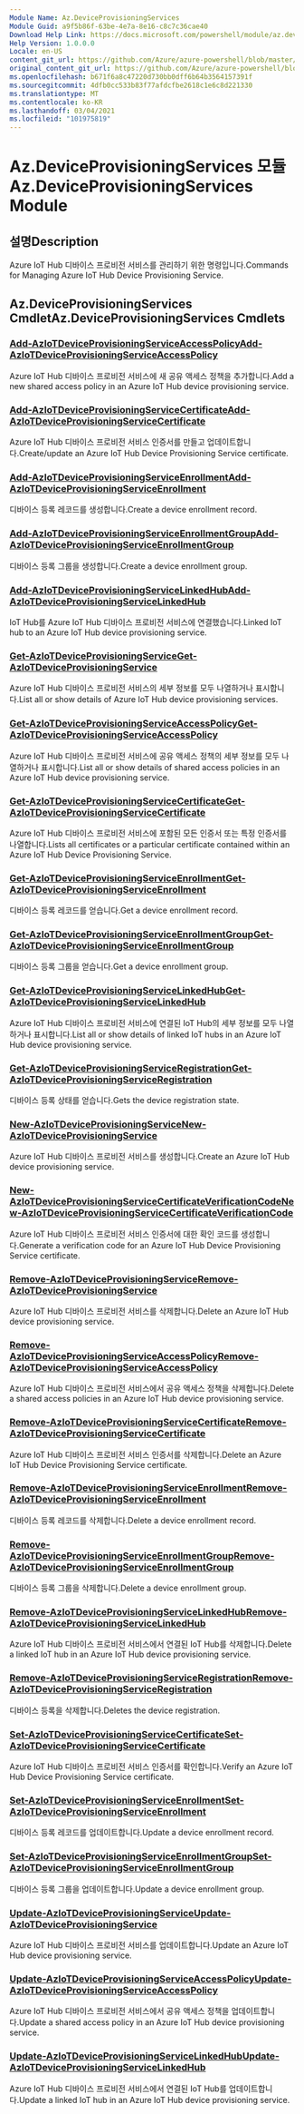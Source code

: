 ```yaml
---
Module Name: Az.DeviceProvisioningServices
Module Guid: a9f5b86f-63be-4e7a-8e16-c8c7c36cae40
Download Help Link: https://docs.microsoft.com/powershell/module/az.deviceprovisioningservices
Help Version: 1.0.0.0
Locale: en-US
content_git_url: https://github.com/Azure/azure-powershell/blob/master/src/DeviceProvisioningServices/DeviceProvisioningServices/help/Az.DeviceProvisioningServices.md
original_content_git_url: https://github.com/Azure/azure-powershell/blob/master/src/DeviceProvisioningServices/DeviceProvisioningServices/help/Az.DeviceProvisioningServices.md
ms.openlocfilehash: b671f6a8c47220d730bb0dff6b64b3564157391f
ms.sourcegitcommit: 4dfb0cc533b83f77afdcfbe2618c1e6c8d221330
ms.translationtype: MT
ms.contentlocale: ko-KR
ms.lasthandoff: 03/04/2021
ms.locfileid: "101975819"
---
```

# <span data-ttu-id="bb998-101">Az.DeviceProvisioningServices 모듈</span><span class="sxs-lookup"><span data-stu-id="bb998-101">Az.DeviceProvisioningServices Module</span></span>
## <span data-ttu-id="bb998-102">설명</span><span class="sxs-lookup"><span data-stu-id="bb998-102">Description</span></span>
<span data-ttu-id="bb998-103">Azure IoT Hub 디바이스 프로비전 서비스를 관리하기 위한 명령입니다.</span><span class="sxs-lookup"><span data-stu-id="bb998-103">Commands for Managing Azure IoT Hub Device Provisioning Service.</span></span>

## <span data-ttu-id="bb998-104">Az.DeviceProvisioningServices Cmdlet</span><span class="sxs-lookup"><span data-stu-id="bb998-104">Az.DeviceProvisioningServices Cmdlets</span></span>
### [<span data-ttu-id="bb998-105">Add-AzIoTDeviceProvisioningServiceAccessPolicy</span><span class="sxs-lookup"><span data-stu-id="bb998-105">Add-AzIoTDeviceProvisioningServiceAccessPolicy</span></span>](Add-AzIoTDeviceProvisioningServiceAccessPolicy.md)
<span data-ttu-id="bb998-106">Azure IoT Hub 디바이스 프로비전 서비스에 새 공유 액세스 정책을 추가합니다.</span><span class="sxs-lookup"><span data-stu-id="bb998-106">Add a new shared access policy in an Azure IoT Hub device provisioning service.</span></span>

### [<span data-ttu-id="bb998-107">Add-AzIoTDeviceProvisioningServiceCertificate</span><span class="sxs-lookup"><span data-stu-id="bb998-107">Add-AzIoTDeviceProvisioningServiceCertificate</span></span>](Add-AzIoTDeviceProvisioningServiceCertificate.md)
<span data-ttu-id="bb998-108">Azure IoT Hub 디바이스 프로비전 서비스 인증서를 만들고 업데이트합니다.</span><span class="sxs-lookup"><span data-stu-id="bb998-108">Create/update an Azure IoT Hub Device Provisioning Service certificate.</span></span>

### [<span data-ttu-id="bb998-109">Add-AzIoTDeviceProvisioningServiceEnrollment</span><span class="sxs-lookup"><span data-stu-id="bb998-109">Add-AzIoTDeviceProvisioningServiceEnrollment</span></span>](Add-AzIoTDeviceProvisioningServiceEnrollment.md)
<span data-ttu-id="bb998-110">디바이스 등록 레코드를 생성합니다.</span><span class="sxs-lookup"><span data-stu-id="bb998-110">Create a device enrollment record.</span></span>

### [<span data-ttu-id="bb998-111">Add-AzIoTDeviceProvisioningServiceEnrollmentGroup</span><span class="sxs-lookup"><span data-stu-id="bb998-111">Add-AzIoTDeviceProvisioningServiceEnrollmentGroup</span></span>](Add-AzIoTDeviceProvisioningServiceEnrollmentGroup.md)
<span data-ttu-id="bb998-112">디바이스 등록 그룹을 생성합니다.</span><span class="sxs-lookup"><span data-stu-id="bb998-112">Create a device enrollment group.</span></span>

### [<span data-ttu-id="bb998-113">Add-AzIoTDeviceProvisioningServiceLinkedHub</span><span class="sxs-lookup"><span data-stu-id="bb998-113">Add-AzIoTDeviceProvisioningServiceLinkedHub</span></span>](Add-AzIoTDeviceProvisioningServiceLinkedHub.md)
<span data-ttu-id="bb998-114">IoT Hub를 Azure IoT Hub 디바이스 프로비전 서비스에 연결했습니다.</span><span class="sxs-lookup"><span data-stu-id="bb998-114">Linked IoT hub to an Azure IoT Hub device provisioning service.</span></span>

### [<span data-ttu-id="bb998-115">Get-AzIoTDeviceProvisioningService</span><span class="sxs-lookup"><span data-stu-id="bb998-115">Get-AzIoTDeviceProvisioningService</span></span>](Get-AzIoTDeviceProvisioningService.md)
<span data-ttu-id="bb998-116">Azure IoT Hub 디바이스 프로비전 서비스의 세부 정보를 모두 나열하거나 표시합니다.</span><span class="sxs-lookup"><span data-stu-id="bb998-116">List all or show details of Azure IoT Hub device provisioning services.</span></span>

### [<span data-ttu-id="bb998-117">Get-AzIoTDeviceProvisioningServiceAccessPolicy</span><span class="sxs-lookup"><span data-stu-id="bb998-117">Get-AzIoTDeviceProvisioningServiceAccessPolicy</span></span>](Get-AzIoTDeviceProvisioningServiceAccessPolicy.md)
<span data-ttu-id="bb998-118">Azure IoT Hub 디바이스 프로비전 서비스에 공유 액세스 정책의 세부 정보를 모두 나열하거나 표시합니다.</span><span class="sxs-lookup"><span data-stu-id="bb998-118">List all or show details of shared access policies in an Azure IoT Hub device provisioning service.</span></span>

### [<span data-ttu-id="bb998-119">Get-AzIoTDeviceProvisioningServiceCertificate</span><span class="sxs-lookup"><span data-stu-id="bb998-119">Get-AzIoTDeviceProvisioningServiceCertificate</span></span>](Get-AzIoTDeviceProvisioningServiceCertificate.md)
<span data-ttu-id="bb998-120">Azure IoT Hub 디바이스 프로비전 서비스에 포함된 모든 인증서 또는 특정 인증서를 나열합니다.</span><span class="sxs-lookup"><span data-stu-id="bb998-120">Lists all certificates or a particular certificate contained within an Azure IoT Hub Device Provisioning Service.</span></span>

### [<span data-ttu-id="bb998-121">Get-AzIoTDeviceProvisioningServiceEnrollment</span><span class="sxs-lookup"><span data-stu-id="bb998-121">Get-AzIoTDeviceProvisioningServiceEnrollment</span></span>](Get-AzIoTDeviceProvisioningServiceEnrollment.md)
<span data-ttu-id="bb998-122">디바이스 등록 레코드를 얻습니다.</span><span class="sxs-lookup"><span data-stu-id="bb998-122">Get a device enrollment record.</span></span>

### [<span data-ttu-id="bb998-123">Get-AzIoTDeviceProvisioningServiceEnrollmentGroup</span><span class="sxs-lookup"><span data-stu-id="bb998-123">Get-AzIoTDeviceProvisioningServiceEnrollmentGroup</span></span>](Get-AzIoTDeviceProvisioningServiceEnrollmentGroup.md)
<span data-ttu-id="bb998-124">디바이스 등록 그룹을 얻습니다.</span><span class="sxs-lookup"><span data-stu-id="bb998-124">Get a device enrollment group.</span></span>

### [<span data-ttu-id="bb998-125">Get-AzIoTDeviceProvisioningServiceLinkedHub</span><span class="sxs-lookup"><span data-stu-id="bb998-125">Get-AzIoTDeviceProvisioningServiceLinkedHub</span></span>](Get-AzIoTDeviceProvisioningServiceLinkedHub.md)
<span data-ttu-id="bb998-126">Azure IoT Hub 디바이스 프로비전 서비스에 연결된 IoT Hub의 세부 정보를 모두 나열하거나 표시합니다.</span><span class="sxs-lookup"><span data-stu-id="bb998-126">List all or show details of linked IoT hubs in an Azure IoT Hub device provisioning service.</span></span>

### [<span data-ttu-id="bb998-127">Get-AzIoTDeviceProvisioningServiceRegistration</span><span class="sxs-lookup"><span data-stu-id="bb998-127">Get-AzIoTDeviceProvisioningServiceRegistration</span></span>](Get-AzIoTDeviceProvisioningServiceRegistration.md)
<span data-ttu-id="bb998-128">디바이스 등록 상태를 얻습니다.</span><span class="sxs-lookup"><span data-stu-id="bb998-128">Gets the device registration state.</span></span>

### [<span data-ttu-id="bb998-129">New-AzIoTDeviceProvisioningService</span><span class="sxs-lookup"><span data-stu-id="bb998-129">New-AzIoTDeviceProvisioningService</span></span>](New-AzIoTDeviceProvisioningService.md)
<span data-ttu-id="bb998-130">Azure IoT Hub 디바이스 프로비전 서비스를 생성합니다.</span><span class="sxs-lookup"><span data-stu-id="bb998-130">Create an Azure IoT Hub device provisioning service.</span></span>

### [<span data-ttu-id="bb998-131">New-AzIoTDeviceProvisioningServiceCertificateVerificationCode</span><span class="sxs-lookup"><span data-stu-id="bb998-131">New-AzIoTDeviceProvisioningServiceCertificateVerificationCode</span></span>](New-AzIoTDeviceProvisioningServiceCertificateVerificationCode.md)
<span data-ttu-id="bb998-132">Azure IoT Hub 디바이스 프로비전 서비스 인증서에 대한 확인 코드를 생성합니다.</span><span class="sxs-lookup"><span data-stu-id="bb998-132">Generate a verification code for an Azure IoT Hub Device Provisioning Service certificate.</span></span>

### [<span data-ttu-id="bb998-133">Remove-AzIoTDeviceProvisioningService</span><span class="sxs-lookup"><span data-stu-id="bb998-133">Remove-AzIoTDeviceProvisioningService</span></span>](Remove-AzIoTDeviceProvisioningService.md)
<span data-ttu-id="bb998-134">Azure IoT Hub 디바이스 프로비전 서비스를 삭제합니다.</span><span class="sxs-lookup"><span data-stu-id="bb998-134">Delete an Azure IoT Hub device provisioning service.</span></span>

### [<span data-ttu-id="bb998-135">Remove-AzIoTDeviceProvisioningServiceAccessPolicy</span><span class="sxs-lookup"><span data-stu-id="bb998-135">Remove-AzIoTDeviceProvisioningServiceAccessPolicy</span></span>](Remove-AzIoTDeviceProvisioningServiceAccessPolicy.md)
<span data-ttu-id="bb998-136">Azure IoT Hub 디바이스 프로비전 서비스에서 공유 액세스 정책을 삭제합니다.</span><span class="sxs-lookup"><span data-stu-id="bb998-136">Delete a shared access policies in an Azure IoT Hub device provisioning service.</span></span>

### [<span data-ttu-id="bb998-137">Remove-AzIoTDeviceProvisioningServiceCertificate</span><span class="sxs-lookup"><span data-stu-id="bb998-137">Remove-AzIoTDeviceProvisioningServiceCertificate</span></span>](Remove-AzIoTDeviceProvisioningServiceCertificate.md)
<span data-ttu-id="bb998-138">Azure IoT Hub 디바이스 프로비전 서비스 인증서를 삭제합니다.</span><span class="sxs-lookup"><span data-stu-id="bb998-138">Delete an Azure IoT Hub Device Provisioning Service certificate.</span></span>

### [<span data-ttu-id="bb998-139">Remove-AzIoTDeviceProvisioningServiceEnrollment</span><span class="sxs-lookup"><span data-stu-id="bb998-139">Remove-AzIoTDeviceProvisioningServiceEnrollment</span></span>](Remove-AzIoTDeviceProvisioningServiceEnrollment.md)
<span data-ttu-id="bb998-140">디바이스 등록 레코드를 삭제합니다.</span><span class="sxs-lookup"><span data-stu-id="bb998-140">Delete a device enrollment record.</span></span>

### [<span data-ttu-id="bb998-141">Remove-AzIoTDeviceProvisioningServiceEnrollmentGroup</span><span class="sxs-lookup"><span data-stu-id="bb998-141">Remove-AzIoTDeviceProvisioningServiceEnrollmentGroup</span></span>](Remove-AzIoTDeviceProvisioningServiceEnrollmentGroup.md)
<span data-ttu-id="bb998-142">디바이스 등록 그룹을 삭제합니다.</span><span class="sxs-lookup"><span data-stu-id="bb998-142">Delete a device enrollment group.</span></span>

### [<span data-ttu-id="bb998-143">Remove-AzIoTDeviceProvisioningServiceLinkedHub</span><span class="sxs-lookup"><span data-stu-id="bb998-143">Remove-AzIoTDeviceProvisioningServiceLinkedHub</span></span>](Remove-AzIoTDeviceProvisioningServiceLinkedHub.md)
<span data-ttu-id="bb998-144">Azure IoT Hub 디바이스 프로비전 서비스에서 연결된 IoT Hub를 삭제합니다.</span><span class="sxs-lookup"><span data-stu-id="bb998-144">Delete a linked IoT hub in an Azure IoT Hub device provisioning service.</span></span>

### [<span data-ttu-id="bb998-145">Remove-AzIoTDeviceProvisioningServiceRegistration</span><span class="sxs-lookup"><span data-stu-id="bb998-145">Remove-AzIoTDeviceProvisioningServiceRegistration</span></span>](Remove-AzIoTDeviceProvisioningServiceRegistration.md)
<span data-ttu-id="bb998-146">디바이스 등록을 삭제합니다.</span><span class="sxs-lookup"><span data-stu-id="bb998-146">Deletes the device registration.</span></span>

### [<span data-ttu-id="bb998-147">Set-AzIoTDeviceProvisioningServiceCertificate</span><span class="sxs-lookup"><span data-stu-id="bb998-147">Set-AzIoTDeviceProvisioningServiceCertificate</span></span>](Set-AzIoTDeviceProvisioningServiceCertificate.md)
<span data-ttu-id="bb998-148">Azure IoT Hub 디바이스 프로비전 서비스 인증서를 확인합니다.</span><span class="sxs-lookup"><span data-stu-id="bb998-148">Verify an Azure IoT Hub Device Provisioning Service certificate.</span></span>

### [<span data-ttu-id="bb998-149">Set-AzIoTDeviceProvisioningServiceEnrollment</span><span class="sxs-lookup"><span data-stu-id="bb998-149">Set-AzIoTDeviceProvisioningServiceEnrollment</span></span>](Set-AzIoTDeviceProvisioningServiceEnrollment.md)
<span data-ttu-id="bb998-150">디바이스 등록 레코드를 업데이트합니다.</span><span class="sxs-lookup"><span data-stu-id="bb998-150">Update a device enrollment record.</span></span>

### [<span data-ttu-id="bb998-151">Set-AzIoTDeviceProvisioningServiceEnrollmentGroup</span><span class="sxs-lookup"><span data-stu-id="bb998-151">Set-AzIoTDeviceProvisioningServiceEnrollmentGroup</span></span>](Set-AzIoTDeviceProvisioningServiceEnrollmentGroup.md)
<span data-ttu-id="bb998-152">디바이스 등록 그룹을 업데이트합니다.</span><span class="sxs-lookup"><span data-stu-id="bb998-152">Update a device enrollment group.</span></span>

### [<span data-ttu-id="bb998-153">Update-AzIoTDeviceProvisioningService</span><span class="sxs-lookup"><span data-stu-id="bb998-153">Update-AzIoTDeviceProvisioningService</span></span>](Update-AzIoTDeviceProvisioningService.md)
<span data-ttu-id="bb998-154">Azure IoT Hub 디바이스 프로비전 서비스를 업데이트합니다.</span><span class="sxs-lookup"><span data-stu-id="bb998-154">Update an Azure IoT Hub device provisioning service.</span></span>

### [<span data-ttu-id="bb998-155">Update-AzIoTDeviceProvisioningServiceAccessPolicy</span><span class="sxs-lookup"><span data-stu-id="bb998-155">Update-AzIoTDeviceProvisioningServiceAccessPolicy</span></span>](Update-AzIoTDeviceProvisioningServiceAccessPolicy.md)
<span data-ttu-id="bb998-156">Azure IoT Hub 디바이스 프로비전 서비스에서 공유 액세스 정책을 업데이트합니다.</span><span class="sxs-lookup"><span data-stu-id="bb998-156">Update a shared access policy in an Azure IoT Hub device provisioning service.</span></span>

### [<span data-ttu-id="bb998-157">Update-AzIoTDeviceProvisioningServiceLinkedHub</span><span class="sxs-lookup"><span data-stu-id="bb998-157">Update-AzIoTDeviceProvisioningServiceLinkedHub</span></span>](Update-AzIoTDeviceProvisioningServiceLinkedHub.md)
<span data-ttu-id="bb998-158">Azure IoT Hub 디바이스 프로비전 서비스에서 연결된 IoT Hub를 업데이트합니다.</span><span class="sxs-lookup"><span data-stu-id="bb998-158">Update a linked IoT hub in an Azure IoT Hub device provisioning service.</span></span>

